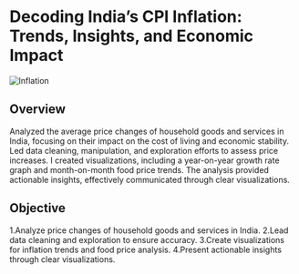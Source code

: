 # Decoding India’s CPI Inflation: Trends, Insights, and Economic Impact

![Inflation](https://github.com/Bhavana570/India_CPI_Inflation/blob/main/CPI%20INFLATION(Pic).jpeg)

## Overview
Analyzed the average price changes of household goods and services in India, focusing on their impact on the cost of living and economic stability. Led data cleaning, manipulation, and exploration efforts to assess price increases. I created visualizations, including a year-on-year growth rate graph and month-on-month food price trends. The analysis provided actionable insights, effectively communicated through clear visualizations.

## Objective
1.Analyze price changes of household goods and services in India.
2.Lead data cleaning and exploration to ensure accuracy.
3.Create visualizations for inflation trends and food price analysis.
4.Present actionable insights through clear visualizations.

